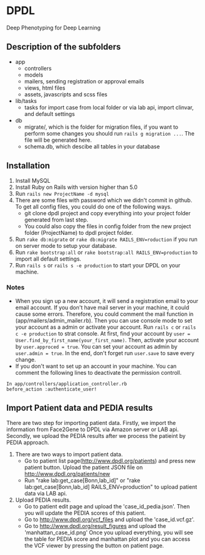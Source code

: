 # DPDL

Deep Phenotyping for Deep Learning

## Description of the subfolders

* app
    - controllers
    - models
    - mailers, sending registration or approval emails
    - views, html files
    - assets, javascripts and scss files
* lib/tasks
    - tasks for import case from local folder or via lab api, import clinvar, and default settings
* db
    - migrate/, which is the folder for migration files, if you want to perform some changes you should run `rails g migration ...`. The file will be generated here.
    - schema.db, which descibe all tables in your database

## Installation
1. Install MySQL
1. Install Ruby on Rails with version higher than 5.0
1. Run `rails new ProjectName -d mysql`
1. There are some files with password which we didn't commit in github. To get all config files, you could do one of the following ways.
    - git clone dpdl project and copy everything into your project folder generated from last step.
    - You could also copy the files in config folder from the new project folder (ProjectName) to dpdl project folder.
1. Run `rake db:migrate` or `rake db:migrate RAILS_ENV=roduction` if you run on server mode to setup your database.
1. Run `rake bootstrap:all` or `rake bootstrap:all RAILS_ENV=production` to import all default settings.
1. Run `rails s` or `rails s -e production` to start your DPDL on your machine.
### Notes
* When you sign up a new account, it will send a registration email to your email account. If you don't have mail server in your machine, it could cause some errors. Therefore, you could comment the mail function in (app/mailers/admin_mailer.rb). Then you can use console mode to set your account as a admin or activate your account. Run `rails c` or `rails c -e production` to strat console. At first, find your account by `user = User.find_by_first_name(your_first_name)`. Then, activate your account by `user.approced = true`. You can set your account as admin by `user.admin = true`. In the end, don't forget run `user.save` to save every change.
* If you don't want to set up an account in your machine. You can comment the following lines to deactivate the permission controll.

```
In app/controllers/application_controller.rb
before_action :authenticate_user!
```

## Import Patient data and PEDIA results
There are two step for importing patient data. Firstly, we import the information from Face2Gene to DPDL via Amazon server or LAB api. Secondly, we upload the PEDIA results after we process the patieint by PEDIA approach.
1. There are two ways to import patient data.
    - Go to patient list page(http://www.dpdl.org/patients) and press new patient button. Upload the patient JSON file on http://www.dpdl.org/patients/new
    - Run "rake lab:get_case[Bonn,lab_id]" or "rake lab:get_case[Bonn,lab_id] RAILS_ENV=production" to upload patient data via LAB api.
1. Upload PEDIA results. 
    - Go to patient edit page and upload the 'case_id_pedia.json'. Then you will update the PEDIA scores of this patient.
    - Go to http://www.dpdl.org/vcf_files and upload the 'case_id.vcf.gz'. 
    - Go to http://www.dpdl.org/result_figures and upload the 'manhattan_case_id.png'
Once you upload everything, you will see the table for PEDIA score and manhattan plot and you can access the VCF viewer by pressing the button on patient page.
